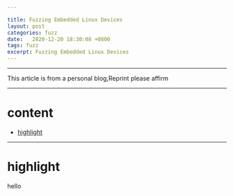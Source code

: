 ```yaml
---

title: Fuzzing Embedded Linux Devices
layout: post
categories: fuzz
date:   2020-12-20 18:30:08 +0800
tags: fuzz
excerpt: Fuzzing Embedded Linux Devices
---
```

--------------------
This article is from a personal blog,Reprint please affirm

------------------


# content <span id="home">

* [highlight](#1)



----------------------------

# highlight <span id="1">

hello

